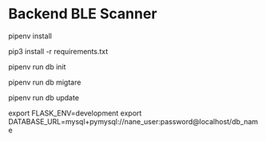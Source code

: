 # Backend BLE Scanner


pipenv install 

pip3 install -r requirements.txt

pipenv run db init

pipenv run db migtare

pipenv run db update


export FLASK_ENV=development
export DATABASE_URL=mysql+pymysql://nane_user:password@localhost/db_name